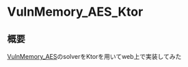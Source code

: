 # VulnMemory_AES_Ktor

## 概要
[VulnMemory_AES](https://github.com/daiki0508/VulnMemory_AES)のsolverをKtorを用いてweb上で実装してみた
